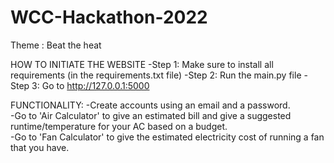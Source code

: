 # WCC-Hackathon-2022
Theme : Beat the heat

HOW TO INITIATE THE WEBSITE
-Step 1: Make sure to install all requirements (in the requirements.txt file)
-Step 2: Run the main.py file
-Step 3: Go to http://127.0.0.1:5000

FUNCTIONALITY:
-Create accounts using an email and a password. <br />
-Go to 'Air Calculator' to give an estimated bill and give a suggested runtime/temperature for your AC based on a budget. <br />
-Go to 'Fan Calculator' to give the estimated electricity  cost of running a fan that you have. <br />
